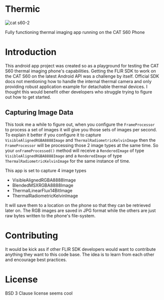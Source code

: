 # Thermic
![cat s60-2](https://cloud.githubusercontent.com/assets/3069650/25279881/a00767cc-26b0-11e7-826d-f4d060626223.jpg)

Fully functioning thermal imaging app running on the CAT S60 Phone

# Introduction

This android app project was created so as a playground for testing the CAT S60 thermal imaging phone's capabilities. Getting the FLIR SDK to work on the CAT S60 on the latest Android API was a challenge by itself. Official SDK docs not mentioning how to handle the internal thermal camera and only providing robust application example for detachable thermal devices. I thought this would benefit other developers who struggle trying to figure out how to get started.

## Capturing Image Data

This took me a while to figure out, when you configure the `FrameProcessor` to process a set of images it will give you those sets of images per second. To explain it better if you configure it to capture `VisibleAlignedRGBA8888Image` and `ThermalRadiometricKelvinImage` then the `FrameProcessor` will be processing those 2 image types at the same time. So your `onFrameProcessed()` method will receive a `RenderedImage` of type `VisibleAlignedRGBA8888Image` and a `RenderedImage` of type `ThermalRadiometricKelvinImage` for the same instance of time.

This app is set to capture 4 image types

* VisibleAlignedRGBA8888Image
* BlendedMSXRGBA8888Image
* ThermalLinearFlux14BitImage
* ThermalRadiometricKelvinImage

It will save them to a location on the phone so that they can be retrieved later on. The RGB images are saved in JPG format while the others are just raw bytes written to the phone's file-system.

# Contributing

It would be kick ass if other FLIR SDK developers would want to contribute anything they want to this code base. The idea is to learn from each other and encourage best practices.

# License

BSD 3 Clause license seems cool
